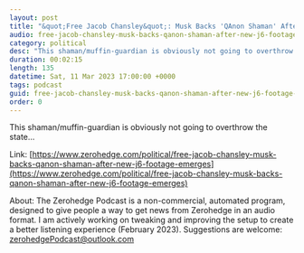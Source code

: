 ```yaml
---
layout: post
title: "&quot;Free Jacob Chansley&quot;: Musk Backs 'QAnon Shaman' After New J6 Footage Emerges"
audio: free-jacob-chansley-musk-backs-qanon-shaman-after-new-j6-footage-emerges-0
category: political
desc: "This shaman/muffin-guardian is obviously not going to overthrow the state..."
duration: 00:02:15
length: 135
datetime: Sat, 11 Mar 2023 17:00:00 +0000
tags: podcast
guid: free-jacob-chansley-musk-backs-qanon-shaman-after-new-j6-footage-emerges-0
order: 0
---
```

This shaman/muffin-guardian is obviously not going to overthrow the state...

Link: [https://www.zerohedge.com/political/free-jacob-chansley-musk-backs-qanon-shaman-after-new-j6-footage-emerges](https://www.zerohedge.com/political/free-jacob-chansley-musk-backs-qanon-shaman-after-new-j6-footage-emerges)

About: The Zerohedge Podcast is a non-commercial, automated program, designed to give people a way to get news from Zerohedge in an audio format.  I am actively working on tweaking and improving the setup to create a better listening experience (February 2023).  Suggestions are welcome: [zerohedgePodcast@outlook.com](mailto:zerohedgePodcast@outlook.com)